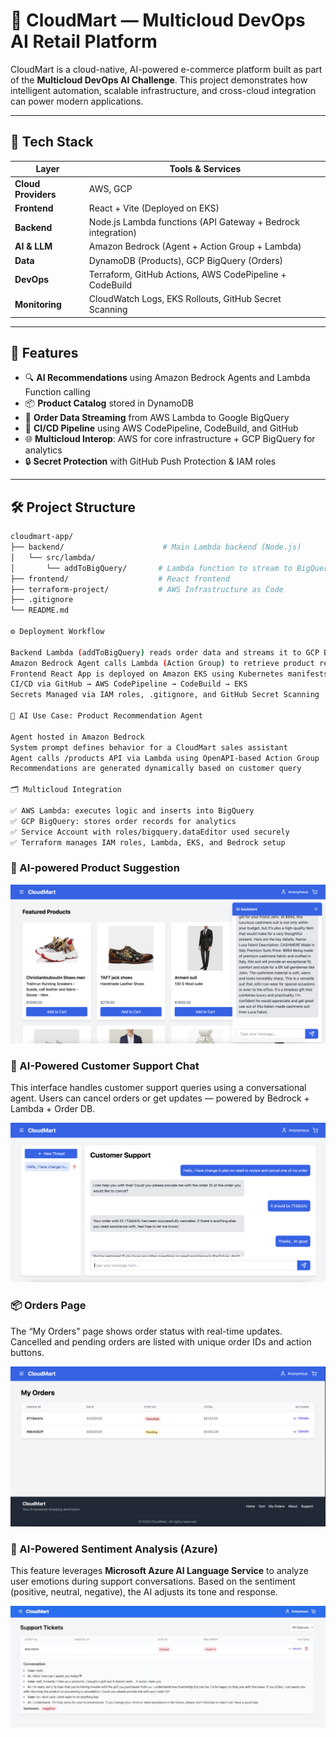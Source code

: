 # 🛒 CloudMart — Multicloud DevOps AI Retail Platform

CloudMart is a cloud-native, AI-powered e-commerce platform built as part of the **Multicloud DevOps AI Challenge**. This project demonstrates how intelligent automation, scalable infrastructure, and cross-cloud integration can power modern applications.

---

## 🚀 Tech Stack

| Layer                | Tools & Services                                             |
|---------------------|--------------------------------------------------------------|
| **Cloud Providers** | AWS, GCP                                                     |
| **Frontend**        | React + Vite (Deployed on EKS)                               |
| **Backend**         | Node.js Lambda functions (API Gateway + Bedrock integration) |
| **AI & LLM**        | Amazon Bedrock (Agent + Action Group + Lambda)               |
| **Data**            | DynamoDB (Products), GCP BigQuery (Orders)                   |
| **DevOps**          | Terraform, GitHub Actions, AWS CodePipeline + CodeBuild      |
| **Monitoring**      | CloudWatch Logs, EKS Rollouts, GitHub Secret Scanning        |

---

## 🧠 Features

- 🔍 **AI Recommendations** using Amazon Bedrock Agents and Lambda Function calling
- 📦 **Product Catalog** stored in DynamoDB
- 🧾 **Order Data Streaming** from AWS Lambda to Google BigQuery
- 🚀 **CI/CD Pipeline** using AWS CodePipeline, CodeBuild, and GitHub
- 🌐 **Multicloud Interop**: AWS for core infrastructure + GCP BigQuery for analytics
- 🔒 **Secret Protection** with GitHub Push Protection & IAM roles

---

## 🛠️ Project Structure

```bash
cloudmart-app/
├── backend/                      # Main Lambda backend (Node.js)
│   └── src/lambda/
│       └── addToBigQuery/       # Lambda function to stream to BigQuery
├── frontend/                    # React frontend
├── terraform-project/           # AWS Infrastructure as Code
├── .gitignore
└── README.md

⚙️ Deployment Workflow

Backend Lambda (addToBigQuery) reads order data and streams it to GCP BigQuery
Amazon Bedrock Agent calls Lambda (Action Group) to retrieve product recommendations
Frontend React App is deployed on Amazon EKS using Kubernetes manifests
CI/CD via GitHub → AWS CodePipeline → CodeBuild → EKS
Secrets Managed via IAM roles, .gitignore, and GitHub Secret Scanning

🧪 AI Use Case: Product Recommendation Agent

Agent hosted in Amazon Bedrock
System prompt defines behavior for a CloudMart sales assistant
Agent calls /products API via Lambda using OpenAPI-based Action Group
Recommendations are generated dynamically based on customer query

🗂️ Multicloud Integration

✅ AWS Lambda: executes logic and inserts into BigQuery
✅ GCP BigQuery: stores order records for analytics
✅ Service Account with roles/bigquery.dataEditor used securely
✅ Terraform manages IAM roles, Lambda, EKS, and Bedrock setup


```

### 🛒 AI-powered Product Suggestion
![AI Suggestion](https://raw.githubusercontent.com/tarakgit/cloudmart/main/images/AI-Powered%20Product%20Recommendation%20Panel.png)

### 💬 AI-Powered Customer Support Chat
This interface handles customer support queries using a conversational agent. Users can cancel orders or get updates — powered by Bedrock + Lambda + Order DB.

![AI Support Chat](https://raw.githubusercontent.com/tarakgit/cloudmart/main/images/AI-Powered%20Customer%20Support%20Chat.png)

### 📦 Orders Page
The “My Orders” page shows order status with real-time updates. Cancelled and pending orders are listed with unique order IDs and action buttons.

![My Orders Page](https://raw.githubusercontent.com/tarakgit/cloudmart/main/images/Ordersupdate.png)

### 🧠 AI-Powered Sentiment Analysis (Azure)
This feature leverages **Microsoft Azure AI Language Service** to analyze user emotions during support conversations. Based on the sentiment (positive, neutral, negative), the AI adjusts its tone and response.

![Sentiment Analysis](https://raw.githubusercontent.com/tarakgit/cloudmart/main/images/Sentiment%20Analysis%20usingAzure%20Language.png)


